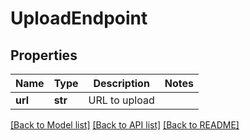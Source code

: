 # UploadEndpoint

## Properties
Name | Type | Description | Notes
------------ | ------------- | ------------- | -------------
**url** | **str** | URL to upload | 

[[Back to Model list]](../README.md#documentation-for-models) [[Back to API list]](../README.md#documentation-for-api-endpoints) [[Back to README]](../README.md)

